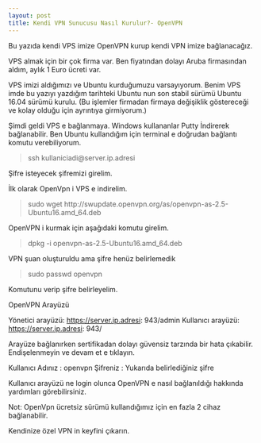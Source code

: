 ```yaml
---
layout: post
title: Kendi VPN Sunucusu Nasıl Kurulur?- OpenVPN 
---
```

 
Bu yazıda kendi VPS imize OpenVPN kurup kendi VPN imize bağlanacağız.
 
VPS almak için bir çok firma var. Ben fiyatından dolayı Aruba firmasından aldım, aylık 1 Euro ücreti var.
 
VPS imizi aldığımızı ve Ubuntu kurduğumuzu varsayıyorum.
Benim VPS imde bu yazıyı yazdığım tarihteki Ubuntu nun son stabil sürümü Ubuntu 16.04 sürümü kurulu.
(Bu işlemler firmadan firmaya değişiklik göstereceği ve kolay olduğu için ayrıntıya girmiyorum.)
 
Şimdi geldi VPS e bağlanmaya.
Windows kullananlar Putty İndirerek bağlanabilir. Ben Ubuntu kullandığım için terminal e doğrudan bağlantı komutu verebiliyorum.
<blockquote>
ssh kullaniciadi@server.ip.adresi
</blockquote>
Şifre isteyecek şifremizi girelim.
 
İlk olarak OpenVpn i VPS e indirelim.
<blockquote> 
sudo wget http://swupdate.openvpn.org/as/openvpn-as-2.5-Ubuntu16.amd_64.deb
</blockquote>
OpenVPN i kurmak için aşağıdaki komutu girelim.
<blockquote>
dpkg -i openvpn-as-2.5-Ubuntu16.amd_64.deb
 </blockquote>
VPN şuan oluşturuldu ama şifre henüz belirlemedik
<blockquote>		
sudo passwd openvpn
</blockquote>
Komutunu verip şifre belirleyelim.
 
 
OpenVPN Arayüzü
 
Yönetici arayüzü: https://server.ip.adresi: 943/admin
Kullanıcı arayüzü: https://server.ip.adresi: 943/
 
Arayüze bağlanırken sertifikadan dolayı güvensiz tarzında bir hata çıkabilir. Endişelenmeyin ve devam et e tıklayın.
 
Kullanıcı Adınız : openvpn
Şifreniz : Yukarıda belirlediğiniz şifre
 
Kullanıcı arayüzü ne login olunca OpenVPN e nasıl bağlanıldığı hakkında yardımları görebilirsiniz.
 
Not: OpenVpn ücretsiz sürümü kullandığımız için en fazla 2 cihaz bağlanabilir.
 
Kendinize özel VPN in keyfini çıkarın.
